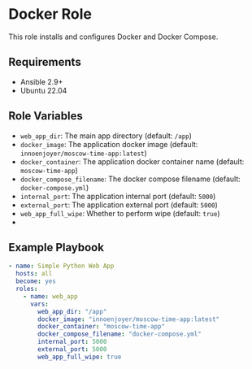 # Docker Role

This role installs and configures Docker and Docker Compose.

## Requirements

- Ansible 2.9+
- Ubuntu 22.04

## Role Variables

- `web_app_dir`: The main app directory  (default: `/app`)
- `docker_image`: The application docker image (default: `innoenjoyer/moscow-time-app:latest`)
- `docker_container`: The application docker container name (default: `moscow-time-app`)
- `docker_compose_filename`: The docker compose filename (default: `docker-compose.yml`)
- `internal_port`: The application internal port (default: `5000`)
- `external_port`: The application external port (default: `5000`)
- `web_app_full_wipe`: Whether to perform wipe (default: `true`)
- 
## Example Playbook

```yaml
- name: Simple Python Web App
  hosts: all
  become: yes
  roles:
    - name: web_app
      vars:
        web_app_dir: "/app"
        docker_image: "innoenjoyer/moscow-time-app:latest"
        docker_container: "moscow-time-app"
        docker_compose_filename: "docker-compose.yml"
        internal_port: 5000
        external_port: 5000
        web_app_full_wipe: true
```